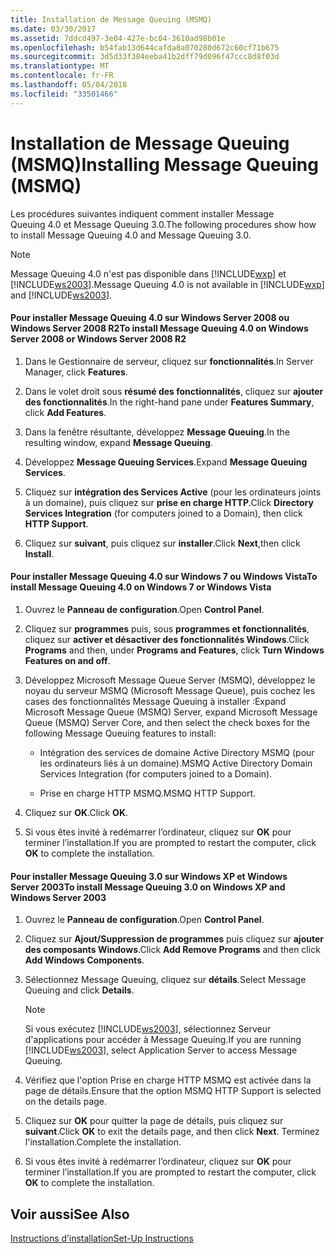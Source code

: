 ```yaml
---
title: Installation de Message Queuing (MSMQ)
ms.date: 03/30/2017
ms.assetid: 7ddcd497-3e04-427e-bc04-3610ad98b01e
ms.openlocfilehash: b54fab13d644cafda8a070280d672c60cf71b675
ms.sourcegitcommit: 3d5d33f384eeba41b2dff79d096f47ccc8d8f03d
ms.translationtype: MT
ms.contentlocale: fr-FR
ms.lasthandoff: 05/04/2018
ms.locfileid: "33501466"
---
```

# <a name="installing-message-queuing-msmq"></a><span data-ttu-id="d91cc-102">Installation de Message Queuing (MSMQ)</span><span class="sxs-lookup"><span data-stu-id="d91cc-102">Installing Message Queuing (MSMQ)</span></span>
<span data-ttu-id="d91cc-103">Les procédures suivantes indiquent comment installer Message Queuing 4.0 et Message Queuing 3.0.</span><span class="sxs-lookup"><span data-stu-id="d91cc-103">The following procedures show how to install Message Queuing 4.0 and Message Queuing 3.0.</span></span>  
  
> [!NOTE]
>  <span data-ttu-id="d91cc-104">Message Queuing 4.0 n'est pas disponible dans [!INCLUDE[wxp](../../../../includes/wxp-md.md)] et [!INCLUDE[ws2003](../../../../includes/ws2003-md.md)].</span><span class="sxs-lookup"><span data-stu-id="d91cc-104">Message Queuing 4.0 is not available in [!INCLUDE[wxp](../../../../includes/wxp-md.md)] and [!INCLUDE[ws2003](../../../../includes/ws2003-md.md)].</span></span>  
  
#### <a name="to-install-message-queuing-40-on-windows-server-2008-or-windows-server-2008-r2"></a><span data-ttu-id="d91cc-105">Pour installer Message Queuing 4.0 sur Windows Server 2008 ou Windows Server 2008 R2</span><span class="sxs-lookup"><span data-stu-id="d91cc-105">To install Message Queuing 4.0 on Windows Server 2008 or Windows Server 2008 R2</span></span>  
  
1.  <span data-ttu-id="d91cc-106">Dans le Gestionnaire de serveur, cliquez sur **fonctionnalités**.</span><span class="sxs-lookup"><span data-stu-id="d91cc-106">In Server Manager, click **Features**.</span></span>  
  
2.  <span data-ttu-id="d91cc-107">Dans le volet droit sous **résumé des fonctionnalités**, cliquez sur **ajouter des fonctionnalités**.</span><span class="sxs-lookup"><span data-stu-id="d91cc-107">In the right-hand pane under **Features Summary**, click **Add Features**.</span></span>  
  
3.  <span data-ttu-id="d91cc-108">Dans la fenêtre résultante, développez **Message Queuing**.</span><span class="sxs-lookup"><span data-stu-id="d91cc-108">In the resulting window, expand **Message Queuing**.</span></span>  
  
4.  <span data-ttu-id="d91cc-109">Développez **Message Queuing Services**.</span><span class="sxs-lookup"><span data-stu-id="d91cc-109">Expand **Message Queuing Services**.</span></span>  
  
5.  <span data-ttu-id="d91cc-110">Cliquez sur **intégration des Services Active** (pour les ordinateurs joints à un domaine), puis cliquez sur **prise en charge HTTP**.</span><span class="sxs-lookup"><span data-stu-id="d91cc-110">Click **Directory Services Integration** (for computers joined to a Domain), then click **HTTP Support**.</span></span>  
  
6.  <span data-ttu-id="d91cc-111">Cliquez sur **suivant**, puis cliquez sur **installer**.</span><span class="sxs-lookup"><span data-stu-id="d91cc-111">Click **Next**,then click **Install**.</span></span>  
  
#### <a name="to-install-message-queuing-40-on-windows-7-or-windows-vista"></a><span data-ttu-id="d91cc-112">Pour installer Message Queuing 4.0 sur Windows 7 ou Windows Vista</span><span class="sxs-lookup"><span data-stu-id="d91cc-112">To install Message Queuing 4.0 on Windows 7 or Windows Vista</span></span>  
  
1.  <span data-ttu-id="d91cc-113">Ouvrez le **Panneau de configuration**.</span><span class="sxs-lookup"><span data-stu-id="d91cc-113">Open **Control Panel**.</span></span>  
  
2.  <span data-ttu-id="d91cc-114">Cliquez sur **programmes** puis, sous **programmes et fonctionnalités**, cliquez sur **activer et désactiver des fonctionnalités Windows**.</span><span class="sxs-lookup"><span data-stu-id="d91cc-114">Click **Programs** and then, under **Programs and Features**, click **Turn Windows Features on and off**.</span></span>  
  
3.  <span data-ttu-id="d91cc-115">Développez Microsoft Message Queue Server (MSMQ), développez le noyau du serveur MSMQ (Microsoft Message Queue), puis cochez les cases des fonctionnalités Message Queuing à installer :</span><span class="sxs-lookup"><span data-stu-id="d91cc-115">Expand Microsoft Message Queue (MSMQ) Server, expand Microsoft Message Queue (MSMQ) Server Core, and then select the check boxes for the following Message Queuing features to install:</span></span>  
  
    -   <span data-ttu-id="d91cc-116">Intégration des services de domaine Active Directory MSMQ (pour les ordinateurs liés à un domaine).</span><span class="sxs-lookup"><span data-stu-id="d91cc-116">MSMQ Active Directory Domain Services Integration (for computers joined to a Domain).</span></span>  
  
    -   <span data-ttu-id="d91cc-117">Prise en charge HTTP MSMQ.</span><span class="sxs-lookup"><span data-stu-id="d91cc-117">MSMQ HTTP Support.</span></span>  
  
4.  <span data-ttu-id="d91cc-118">Cliquez sur **OK**.</span><span class="sxs-lookup"><span data-stu-id="d91cc-118">Click **OK**.</span></span>  
  
5.  <span data-ttu-id="d91cc-119">Si vous êtes invité à redémarrer l’ordinateur, cliquez sur **OK** pour terminer l’installation.</span><span class="sxs-lookup"><span data-stu-id="d91cc-119">If you are prompted to restart the computer, click **OK** to complete the installation.</span></span>  
  
#### <a name="to-install-message-queuing-30-on-windows-xp-and-windows-server-2003"></a><span data-ttu-id="d91cc-120">Pour installer Message Queuing 3.0 sur Windows XP et Windows Server 2003</span><span class="sxs-lookup"><span data-stu-id="d91cc-120">To install Message Queuing 3.0 on Windows XP and Windows Server 2003</span></span>  
  
1.  <span data-ttu-id="d91cc-121">Ouvrez le **Panneau de configuration**.</span><span class="sxs-lookup"><span data-stu-id="d91cc-121">Open **Control Panel**.</span></span>  
  
2.  <span data-ttu-id="d91cc-122">Cliquez sur **Ajout/Suppression de programmes** puis cliquez sur **ajouter des composants Windows**.</span><span class="sxs-lookup"><span data-stu-id="d91cc-122">Click **Add Remove Programs** and then click **Add Windows Components**.</span></span>  
  
3.  <span data-ttu-id="d91cc-123">Sélectionnez Message Queuing, cliquez sur **détails**.</span><span class="sxs-lookup"><span data-stu-id="d91cc-123">Select Message Queuing and click **Details**.</span></span>  
  
    > [!NOTE]
    >  <span data-ttu-id="d91cc-124">Si vous exécutez [!INCLUDE[ws2003](../../../../includes/ws2003-md.md)], sélectionnez Serveur d'applications pour accéder à Message Queuing.</span><span class="sxs-lookup"><span data-stu-id="d91cc-124">If you are running [!INCLUDE[ws2003](../../../../includes/ws2003-md.md)], select Application Server to access Message Queuing.</span></span>  
  
4.  <span data-ttu-id="d91cc-125">Vérifiez que l'option Prise en charge HTTP MSMQ est activée dans la page de détails.</span><span class="sxs-lookup"><span data-stu-id="d91cc-125">Ensure that the option MSMQ HTTP Support is selected on the details page.</span></span>  
  
5.  <span data-ttu-id="d91cc-126">Cliquez sur **OK** pour quitter la page de détails, puis cliquez sur **suivant**.</span><span class="sxs-lookup"><span data-stu-id="d91cc-126">Click **OK** to exit the details page, and then click **Next**.</span></span> <span data-ttu-id="d91cc-127">Terminez l'installation.</span><span class="sxs-lookup"><span data-stu-id="d91cc-127">Complete the installation.</span></span>  
  
6.  <span data-ttu-id="d91cc-128">Si vous êtes invité à redémarrer l’ordinateur, cliquez sur **OK** pour terminer l’installation.</span><span class="sxs-lookup"><span data-stu-id="d91cc-128">If you are prompted to restart the computer, click **OK** to complete the installation.</span></span>  
  
## <a name="see-also"></a><span data-ttu-id="d91cc-129">Voir aussi</span><span class="sxs-lookup"><span data-stu-id="d91cc-129">See Also</span></span>  
 [<span data-ttu-id="d91cc-130">Instructions d’installation</span><span class="sxs-lookup"><span data-stu-id="d91cc-130">Set-Up Instructions</span></span>](../../../../docs/framework/wcf/samples/set-up-instructions.md)
